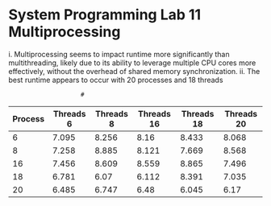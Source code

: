 # System Programming Lab 11 Multiprocessing
i. Multiprocessing seems to impact runtime more significantly than multithreading, likely due to its ability to leverage multiple CPU cores more effectively, without the overhead of shared memory synchronization.
ii. The best runtime appears to occur with 20 processes and 18 threads 

                        # 

| Process | Threads 6 | Threads 8 | Threads 16 | Threads 18 | Threads 20 |
|---------|-----------|-----------|------------|------------|------------|
| 6       | 7.095     | 8.256     | 8.16       | 8.433      | 8.068      |
| 8       | 7.258     | 8.885     | 8.121      | 7.669      | 8.568      |
| 16      | 7.456     | 8.609     | 8.559      | 8.865      | 7.496      |
| 18      | 6.781     | 6.07      | 6.112      | 8.391      | 7.035      |
| 20      | 6.485     | 6.747     | 6.48       | 6.045      | 6.17       |

 
